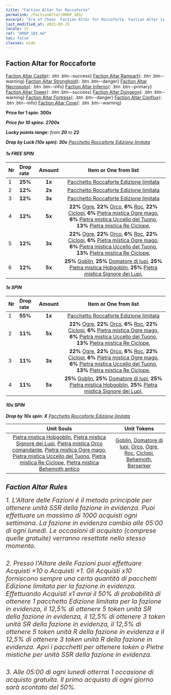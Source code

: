```yaml
---
title: "Faction Altar for Roccaforte"
permalink: /FactionAltar/DROP_103/
excerpt: "Era of Chaos  Faction Altar for Roccaforte. Faction Altar is the primary method for obtaining SSR units from the popular faction. Limited to 1,000 purchases each week. The popular faction changes at 05:00 every Monday. Purchase attempts and free purchase attempts will also reset then."
last_modified_at: 2021-03-25
locale: it
ref: "DROP_103.md"
toc: false
classes: wide
---
```


##  Faction Altar for **Roccaforte**

  [Faction Altar Castle](/it/FactionAltar/DROP_101/){: .btn .btn--success} [Faction Altar Rampart](/it/FactionAltar/DROP_102/){: .btn .btn--warning} [Faction Altar Stronghold](/it/FactionAltar/DROP_103/){: .btn .btn--danger} [Faction Altar Necropolis](/it/FactionAltar/DROP_104/){: .btn .btn--info} [Faction Altar Inferno](/it/FactionAltar/DROP_105/){: .btn .btn--primary} [Faction Altar Tower](/it/FactionAltar/DROP_106/){: .btn .btn--success} [Faction Altar Dungeon](/it/FactionAltar/DROP_107/){: .btn .btn--warning} [Faction Altar Fortress](/it/FactionAltar/DROP_108/){: .btn .btn--danger} [Faction Altar Conflux](/it/FactionAltar/DROP_109/){: .btn .btn--info} [Faction Altar Cove](/it/FactionAltar/DROP_112/){: .btn .btn--warning} 

  **Price for 1 spin: 300x** <i class="fas fa-gem"/>

  **Price for 10 spins: 2700x** <i class="fas fa-gem"/>

  **Lucky points range:** from **20** to **22**

  **Drop by Luck (10x spin): 30x** [Pacchetto Roccaforte Edizione limitata](/it/Items/con_2103/)

####  1x FREE SPIN 

  |    Nr    |  Drop rate  |  Amount   |   Item or One from list  |
  |:---------|:------------|:---------:|:------------------------:|
  | 1 | **25%** | **1x** | [Pacchetto Roccaforte Edizione limitata](/it/Items/con_2103/) |
  | 2 | **12%** | **2x** | [Pacchetto Roccaforte Edizione limitata](/it/Items/con_2103/) |
  | 3 | **12%** | **3x** | [Pacchetto Roccaforte Edizione limitata](/it/Items/con_2103/) |
  | 4 | **12%** | **5x** |  **22%** [Ogre](/it/Items/unt_220/),  **22%** [Orco](/it/Items/unt_219/),  **6%** [Roc](/it/Items/unt_221/),  **22%** [Ciclopi](/it/Items/unt_222/),  **6%** [Pietra mistica Ogre mago](/it/Items/unt_308/),  **6%** [Pietra mistica Uccello del Tuono](/it/Items/unt_309/),  **13%** [Pietra mistica Re Ciclope](/it/Items/unt_310/),  |
  | 5 | **12%** | **3x** |  **22%** [Ogre](/it/Items/unt_220/),  **22%** [Orco](/it/Items/unt_219/),  **6%** [Roc](/it/Items/unt_221/),  **22%** [Ciclopi](/it/Items/unt_222/),  **6%** [Pietra mistica Ogre mago](/it/Items/unt_308/),  **6%** [Pietra mistica Uccello del Tuono](/it/Items/unt_309/),  **13%** [Pietra mistica Re Ciclope](/it/Items/unt_310/),  |
  | 6 | **12%** | **5x** |  **25%** [Goblin](/it/Items/unt_217/),  **25%** [Domatore di lupi](/it/Items/unt_218/),  **25%** [Pietra mistica Hobgoblin](/it/Items/unt_305/),  **25%** [Pietra mistica Signore dei Lupi](/it/Items/unt_306/),  |


####  1x SPIN 

  |    Nr    |  Drop rate  |  Amount   |   Item or One from list  |
  |:---------|:------------|:---------:|:------------------------:|
  | 1 | **55%** | **1x** | [Pacchetto Roccaforte Edizione limitata](/it/Items/con_2103/) |
  | 2 | **11%** | **5x** |  **22%** [Ogre](/it/Items/unt_220/),  **22%** [Orco](/it/Items/unt_219/),  **6%** [Roc](/it/Items/unt_221/),  **22%** [Ciclopi](/it/Items/unt_222/),  **6%** [Pietra mistica Ogre mago](/it/Items/unt_308/),  **6%** [Pietra mistica Uccello del Tuono](/it/Items/unt_309/),  **13%** [Pietra mistica Re Ciclope](/it/Items/unt_310/),  |
  | 3 | **11%** | **3x** |  **22%** [Ogre](/it/Items/unt_220/),  **22%** [Orco](/it/Items/unt_219/),  **6%** [Roc](/it/Items/unt_221/),  **22%** [Ciclopi](/it/Items/unt_222/),  **6%** [Pietra mistica Ogre mago](/it/Items/unt_308/),  **6%** [Pietra mistica Uccello del Tuono](/it/Items/unt_309/),  **13%** [Pietra mistica Re Ciclope](/it/Items/unt_310/),  |
  | 4 | **11%** | **5x** |  **25%** [Goblin](/it/Items/unt_217/),  **25%** [Domatore di lupi](/it/Items/unt_218/),  **25%** [Pietra mistica Hobgoblin](/it/Items/unt_305/),  **25%** [Pietra mistica Signore dei Lupi](/it/Items/unt_306/),  |


####  10x SPIN 

  **Drop by 10x spin: X** [Pacchetto Roccaforte Edizione limitata](/it/Items/con_2103/)

  |    Unit Souls    |  Unit Tokens  |
  |:----------------:|:-------------:|
  | [Pietra mistica Hobgoblin](/it/Items/unt_305/), [Pietra mistica Signore dei Lupi](/it/Items/unt_306/), [Pietra mistica Orco comandante](/it/Items/unt_307/), [Pietra mistica Ogre mago](/it/Items/unt_308/), [Pietra mistica Uccello del Tuono](/it/Items/unt_309/), [Pietra mistica Re Ciclope](/it/Items/unt_310/), [Pietra mistica Behemoth antico](/it/Items/unt_311/) | [Goblin](/it/Items/unt_217/), [Domatore di lupi](/it/Items/unt_218/), [Orco](/it/Items/unt_219/), [Ogre](/it/Items/unt_220/), [Roc](/it/Items/unt_221/), [Ciclopi](/it/Items/unt_222/), [Behemoth](/it/Items/unt_223/), [Berserker](/it/Items/unt_224/) |



## Faction Altar Rules

  <span style="color: #3c2a1e;font-size:20px">1. L'Altare delle Fazioni è il metodo principale per ottenere unità SSR della fazione in evidenza. Puoi effettuare un massimo di 1000 acquisti ogni settimana. La fazione in evidenza cambia alle 05:00 di ogni lunedì. Le occasioni di acquisto (comprese quelle gratuite) verranno resettate nello stesso momento.</span><br/>

<br/>  <span style="color: #3c2a1e;font-size:20px">2. Presso l'Altare delle Fazioni puoi effettuare Acquisti ×10 o Acquisti ×1. Gli Acquisti x10 forniscono sempre una certa quantità di pacchetti Edizione limitata per la fazione in evidenza. Effettuando Acquisti x1 avrai il 50% di probabilità di ottenere 1 pacchetto Edizione limitata per la fazione in evidenza, il 12,5% di ottenere 5 token unità SR della fazione in evidenza, il 12,5% di ottenere 3 token unità SR della fazione in evidenza, il 12,5% di ottenere 5 token unità R della fazione in evidenza e il 12,5% di ottenere 3 token unità R della fazione in evidenza. Apri i pacchetti per ottenere token o Pietre mistiche per unità SSR della fazione in evidenza.</span>

<br/>  <span style="color: #3c2a1e;font-size:20px">3. Alle 05:00 di ogni lunedì otterrai 1 occasione di acquisto gratuita. Il primo acquisto di ogni giorno sarà scontato del 50%.</span><br/>

<br/>